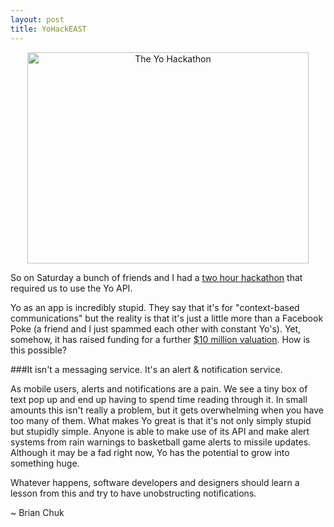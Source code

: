 ```yaml
---
layout: post
title: YoHackEAST
---
```


<center><img src="https://pbs.twimg.com/media/BtgL37nIUAAphpc.jpg" alt="The Yo Hackathon" height="338" width="450"></center>

So on Saturday a bunch of friends and I had a [two hour hackathon](https://www.eventbrite.com/e/yo-hackathon-nyc-2-letters-2-hours-ready-set-yo-tickets-12145608843) that required us to use the Yo API.

<!---excerpt-->

Yo as an app is incredibly stupid. They say that it's for "context-based communications" but the reality is that it's just a little more than a Facebook Poke (a friend and I just spammed each other with constant Yo's). Yet, somehow, it has raised funding for a further [$10 million valuation](http://techcrunch.com/2014/07/26/why-a-stupid-app-like-yo-may-have-billion-dollar-platform-potential/). How is this possible?

###It isn't a messaging service. It's an alert & notification service.

As mobile users, alerts and notifications are a pain. We see a tiny box of text pop up and end up having to spend time reading through it. In small amounts this isn't really a problem, but it gets overwhelming when you have too many of them. What makes Yo great is that it's not only simply stupid but stupidly simple. Anyone is able to make use of its API and make alert systems from rain warnings to basketball game alerts to missile updates. Although it may be a fad right now, Yo has the potential to grow into something huge.

Whatever happens, software developers and designers should learn a lesson from this and try to have unobstructing notifications.

~ Brian Chuk